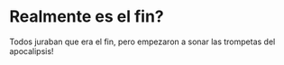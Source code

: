# Realmente es el fin?

Todos juraban que era el fin, pero empezaron a sonar las trompetas del apocalipsis!